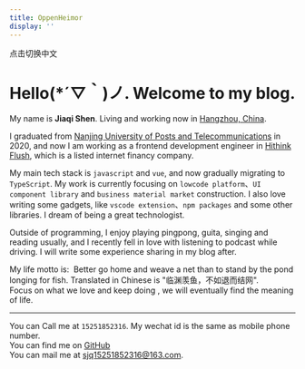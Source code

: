 ```yaml
---
title: OppenHeimor
display: ''
---
```


<ClientOnly>
  <star-background />
</ClientOnly>

<ClientOnly>
  <router-link to="/index-zh">
    <div flex items-center>
      <div i-carbon-language mr-3 />
      <div>点击切换中文</div>
    </div>
  </router-link>
</ClientOnly>

# Hello(*´▽｀)ノ.  Welcome to my blog.

My name is **Jiaqi Shen**. Living and working now in [Hangzhou, China](https://baike.baidu.com/item/%E6%9D%AD%E5%B7%9E/147639).

I graduated from [Nanjing University of Posts and Telecommunications](https://baike.baidu.com/item/%E5%8D%97%E4%BA%AC%E9%82%AE%E7%94%B5%E5%A4%A7%E5%AD%A6/1004526) in 2020, and now I am working as a frontend development engineer in [Hithink Flush](https://baike.baidu.com/item/%E6%B5%99%E6%B1%9F%E6%A0%B8%E6%96%B0%E5%90%8C%E8%8A%B1%E9%A1%BA%E7%BD%91%E7%BB%9C%E4%BF%A1%E6%81%AF%E8%82%A1%E4%BB%BD%E6%9C%89%E9%99%90%E5%85%AC%E5%8F%B8/6782222), which is a listed internet financy company.

My main tech stack is `javascript` and `vue`, and now gradually migrating to `TypeScript`. My work is currently focusing on `lowcode platform`、`UI component library` and `business material market` construction. I also love writing some gadgets, like `vscode extension`、`npm packages` and some other libraries. I dream of being a great technologist.

Outside of programming, I enjoy playing pingpong, guita, singing and reading usually, and I recently fell in love with listening to podcast while driving. I will write some experience sharing in my blog after.

My life motto is: &nbsp;Better go home and weave a net than to stand by the pond longing for fish. Translated in Chinese is "临渊羡鱼，不如退而结网". <br/>
Focus on what we love and keep doing , we will eventually find the meaning of life.

***
You can Call me at <code>15251852316</code>. My wechat id is the same as mobile phone number.<br>
You can find me on [GitHub](https://github.com/oppenheimor) <br>
You can mail me at [sjq15251852316@163.com](mailto:sjq15251852316@163.com).<br>